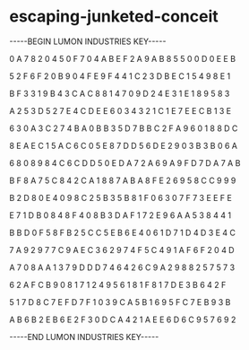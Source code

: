 # escaping-junketed-conceit

-----BEGIN LUMON INDUSTRIES KEY-----

0 A 7 8 2 0 4 5 0 F 7 0 4 A B E F 2 A 9 A B 8 5 5 0 0 D 0 E E B

5 2 F 6 F 2 0 B 9 0 4 F E 9 F 4 4 1 C 2 3 D B E C 1 5 4 9 8 E 1

B F 3 3 1 9 B 4 3 C A C 8 8 1 4 7 0 9 D 2 4 E 3 1 E 1 8 9 5 8 3

A 2 5 3 D 5 2 7 E 4 C D E E 6 0 3 4 3 2 1 C 1 E 7 E E C B 1 3 E

6 3 0 A 3 C 2 7 4 B A 0 B B 3 5 D 7 B B C 2 F A 9 6 0 1 8 8 D C

8 E A E C 1 5 A C 6 C 0 5 E 8 7 D D 5 6 D E 2 9 0 3 B 3 B 0 6 A

6 8 0 8 9 8 4 C 6 C D D 5 0 E D A 7 2 A 6 9 A 9 F D 7 D A 7 A B

B F 8 A 7 5 C 8 4 2 C A 1 8 8 7 A B A 8 F E 2 6 9 5 8 C C 9 9 9

B 2 D 8 0 E 4 0 9 8 C 2 5 B 3 5 B 8 1 F 0 6 3 0 7 F 7 3 E E F E

E 7 1 D B 0 8 4 8 F 4 0 8 B 3 D A F 1 7 2 E 9 6 A A 5 3 8 4 4 1

B B D 0 F 5 8 F B 2 5 C C 5 E B 6 E 4 0 6 1 D 7 1 D 4 D 3 E 4 C

7 A 9 2 9 7 7 C 9 A E C 3 6 2 9 7 4 F 5 C 4 9 1 A F 6 F 2 0 4 D

A 7 0 8 A A 1 3 7 9 D D D 7 4 6 4 2 6 C 9 A 2 9 8 8 2 5 7 5 7 3

6 2 A F C B 9 0 8 1 7 1 2 4 9 5 6 1 8 1 F 8 1 7 D E 3 B 6 4 2 F

5 1 7 D 8 C 7 E F D 7 F 1 0 3 9 C A 5 B 1 6 9 5 F C 7 E B 9 3 B

A B 6 B 2 E B 6 E 2 F 3 0 D C A 4 2 1 A E E 6 D 6 C 9 5 7 6 9 2

-----END LUMON INDUSTRIES KEY-----
